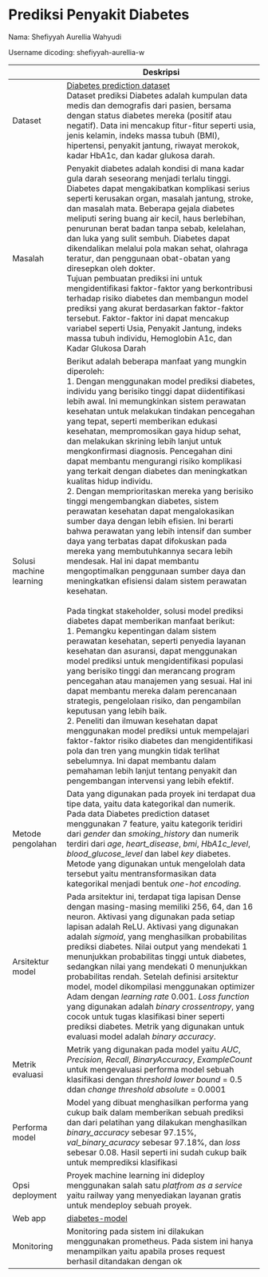 #  Prediksi Penyakit Diabetes
Nama: Shefiyyah Aurellia Wahyudi

Username dicoding: shefiyyah-aurellia-w

| | Deskripsi |
| ----------- | ----------- |
| Dataset | [Diabetes prediction dataset](https://www.kaggle.com/datasets/iammustafatz/diabetes-prediction-dataset)<br> Dataset prediksi Diabetes adalah kumpulan data medis dan demografis dari pasien, bersama dengan status diabetes mereka (positif atau negatif). Data ini mencakup fitur-fitur seperti usia, jenis kelamin, indeks massa tubuh (BMI), hipertensi, penyakit jantung, riwayat merokok, kadar HbA1c, dan kadar glukosa darah. |
| Masalah | Penyakit diabetes adalah kondisi di mana kadar gula darah seseorang menjadi terlalu tinggi. Diabetes dapat mengakibatkan komplikasi serius seperti kerusakan organ, masalah jantung, stroke, dan masalah mata. Beberapa gejala diabetes meliputi sering buang air kecil, haus berlebihan, penurunan berat badan tanpa sebab, kelelahan, dan luka yang sulit sembuh. Diabetes dapat dikendalikan melalui pola makan sehat, olahraga teratur, dan penggunaan obat-obatan yang diresepkan oleh dokter.<br>  Tujuan pembuatan prediksi ini untuk mengidentifikasi faktor-faktor yang berkontribusi terhadap risiko diabetes dan membangun model prediksi yang akurat berdasarkan faktor-faktor tersebut. Faktor-faktor ini dapat mencakup variabel seperti Usia, Penyakit Jantung, indeks massa tubuh individu, Hemoglobin A1c, dan Kadar Glukosa Darah |
| Solusi machine learning | Berikut adalah beberapa manfaat yang mungkin diperoleh:<br> 1. Dengan menggunakan model prediksi diabetes, individu yang berisiko tinggi dapat diidentifikasi lebih awal. Ini memungkinkan sistem perawatan kesehatan untuk melakukan tindakan pencegahan yang tepat, seperti memberikan edukasi kesehatan, mempromosikan gaya hidup sehat, dan melakukan skrining lebih lanjut untuk mengkonfirmasi diagnosis. Pencegahan dini dapat membantu mengurangi risiko komplikasi yang terkait dengan diabetes dan meningkatkan kualitas hidup individu.<br> 2. Dengan memprioritaskan mereka yang berisiko tinggi mengembangkan diabetes, sistem perawatan kesehatan dapat mengalokasikan sumber daya dengan lebih efisien. Ini berarti bahwa perawatan yang lebih intensif dan sumber daya yang terbatas dapat difokuskan pada mereka yang membutuhkannya secara lebih mendesak. Hal ini dapat membantu mengoptimalkan penggunaan sumber daya dan meningkatkan efisiensi dalam sistem perawatan kesehatan.<br><br> Pada tingkat stakeholder, solusi model prediksi diabetes dapat memberikan manfaat berikut:<br> 1. Pemangku kepentingan dalam sistem perawatan kesehatan, seperti penyedia layanan kesehatan dan asuransi, dapat menggunakan model prediksi untuk mengidentifikasi populasi yang berisiko tinggi dan merancang program pencegahan atau manajemen yang sesuai. Hal ini dapat membantu mereka dalam perencanaan strategis, pengelolaan risiko, dan pengambilan keputusan yang lebih baik.<br> 2. Peneliti dan ilmuwan kesehatan dapat menggunakan model prediksi untuk mempelajari faktor-faktor risiko diabetes dan mengidentifikasi pola dan tren yang mungkin tidak terlihat sebelumnya. Ini dapat membantu dalam pemahaman lebih lanjut tentang penyakit dan pengembangan intervensi yang lebih efektif.  |
| Metode pengolahan | Data yang digunakan pada proyek ini terdapat dua tipe data, yaitu data kategorikal dan numerik. Pada data Diabetes prediction dataset menggunakan 7 feature, yaitu kategorik teridiri dari *gender* dan *smoking_history* dan numerik terdiri dari *age*, *heart_disease*, *bmi*, *HbA1c_level*, *blood_glucose_level* dan label *key* diabetes. Metode yang digunakan untuk mengelolah data tersebut yaitu mentransformasikan data kategorikal menjadi bentuk *one-hot encoding*.  |
| Arsitektur model |  Pada arsitektur ini, terdapat tiga lapisan Dense dengan masing-masing memiliki 256, 64, dan 16 neuron. Aktivasi yang digunakan pada setiap lapisan adalah ReLU. Aktivasi yang digunakan adalah *sigmoid*, yang menghasilkan probabilitas prediksi diabetes. Nilai output yang mendekati 1 menunjukkan probabilitas tinggi untuk diabetes, sedangkan nilai yang mendekati 0 menunjukkan probabilitas rendah. Setelah definisi arsitektur model, model dikompilasi menggunakan optimizer Adam dengan *learning rate* 0.001. *Loss function* yang digunakan adalah *binary crossentropy*, yang cocok untuk tugas klasifikasi biner seperti prediksi diabetes. Metrik yang digunakan untuk evaluasi model adalah *binary accuracy*. |
| Metrik evaluasi | Metrik yang digunakan pada model yaitu *AUC*, *Precision*, *Recall*, *BinaryAccuracy*, *ExampleCount* untuk mengevaluasi performa model sebuah klasifikasi dengan *threshold lower bound* = 0.5 ddan *change threshold absolute* = 0.0001|
| Performa model |Model yang dibuat menghasilkan performa yang cukup baik dalam memberikan sebuah prediksi dan dari pelatihan yang dilakukan menghasilkan *binary_accuracy* sebesar 97.15%, *val_binary_acuracy* sebesar 97.18%, dan *loss* sebesar 0.08. Hasil seperti ini sudah cukup baik untuk memprediksi klasifikasi |
| Opsi deployment | Proyek machine learning ini dideploy menggunakan salah satu *platfrom as a service* yaitu railway  yang menyediakan layanan gratis untuk mendeploy sebuah proyek.|
| Web app |  [diabetes-model](https://diabetes-prediction-production.up.railway.app/v1/models/diabetes-model/metadata)|
| Monitoring | Monitoring pada sistem ini dilakukan menggunakan prometheus. Pada sistem ini hanya  menampilkan yaitu apabila proses request berhasil ditandakan dengan ok |

